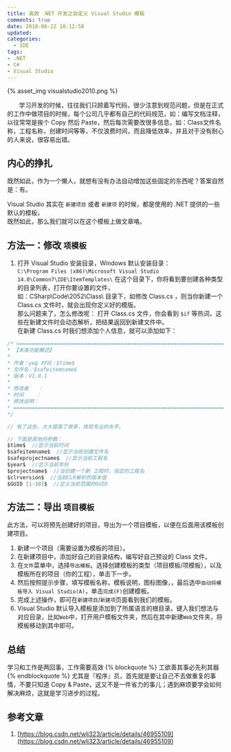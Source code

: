 ```yaml
---
title: 高效 .NET 开发之自定义 Visual Studio 模板
comments: true
date: 2018-06-22 18:12:58
updated:
categories:
  - IDE
tags:
- .NET
- C#
- Visual Studio
---
```

{% asset_img visualstudio2010.png %}
<!-- more -->

&#160; &#160; &#160; &#160;学习开发的时候，往往我们只顾着写代码，很少注意到规范问题，但是在正式的工作中做项目的时候，每个公司几乎都有自己的代码规范，如：编写文档注释，以往常常是挨个 Copy 然后 Paste，然后每次需要改很多信息，如：Class文件名称，工程名称，创建时间等等，不仅浪费时间，而且降低效率，并且对于没有耐心的人来说，很容易出错。

## 内心的挣扎
既然如此，作为一个懒人，就想有没有办法自动增加这些固定的东西呢？答案自然是：有。

Visual Studio 其实在 `新建项目` 或者 `新建项` 的时候，都是使用的 .NET 提供的一些默认的模板，  
既然如此，那么我们就可以在这个模板上做文章咯。

## 方法一：修改 `项模板`
1. 打开 Visual Studio 安装目录，Windows 默认安装目录：  
`C:\Program Files (x86)\Microsoft Visual Studio 14.0\Common7\IDE\ItemTemplates\`
在这个目录下，你将看到要创建各种类型的目录列表，打开你要设置的文件，  
如：CSharp\Code\2052\Class\ 目录下，如修改 Class.cs ，则当你新建一个 Class.cs 文件时，就会出现你定义好的模版。  
那么问题来了，怎么修改呢：
    打开 Class.cs 文件，你会看到 `$if` 等热词，这些在新建文件时会动态解析，把结果返回到新建文件中。  
    在新建 Class.cs 时我们想添加个人信息，就可以添加如下：
``` csharp
/* ======================================================================== 
* 【本类功能概述】 
*  
* 作者：ywg 时间：$time$ 
* 文件名：$safeitemname$ 
* 版本：V1.0.1 
* 
* 修改者	： 
* 时间	：  
* 修改说明： 
* ======================================================================== 
*/ 

// 有了这些，大大提高了效率，体现专业的水平。

// 下面是其他的参数：
$time$  //显示当前时间
$safeitemname$  //显示当前创建文件名
$safeprojectname$  //显示当前工程名
$year$  //显示当前年份
$projectname$  //当创建一个新 工程时，指定的工程名
$clrversion$  //当前CLR解析的版本值
$GUID [1-10]$  //定义当前范围的GUID  
```
  
## 方法二：导出 `项目模板`  
此方法，可以将预先创建好的项目，导出为一个项目模板，以便在后面用该模板创建项目。  
1. 新建一个项目（需要设置为模板的项目）。  
2. 在新建项目中，添加好自己的目录结构，编写好自己预设的 Class 文件。  
3. 在`文件`菜单中，选择`导出模板`。选择创建模板的类型（项目模板/项模板），以及模板所在的项目（你的工程），单击下一步。  
4. 然后按照提示步骤，填写模板名称，模板说明，图标图像，，最后选中`自动将模板导入 Visual Studio(A)`，单击`完成(F)`创建模板。  
5. 完成上述操作，即可在`新建项目`/`新建项`页面看到我们的模板。  
6. Visual Studio 默认导入模板是添加到了所属语言的根目录。键入我们想法与对应目录，比如`Web`中，打开用户模板文件夹，然后在其中新建`Web`文件夹，将模板移动到其中即可。  

## 总结
学习和工作是两回事，工作需要高效
{% blockquote %}
工欲善其事必先利其器  
{% endblockquote %}
尤其是『程序』员，首先就是要让自己不去做重复的事情，不要只知道 Copy & Paste，这又不是一件省力的事儿；遇到麻烦要学会如何解决麻烦，这就是学习进步的过程。  

## 参考文章 
1. [https://blog.csdn.net/wlj323/article/details/46955109](https://blog.csdn.net/wlj323/article/details/46955109)
